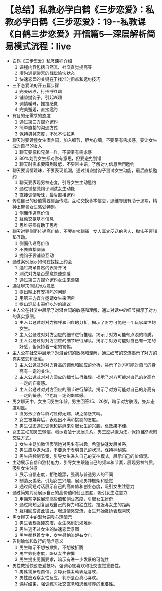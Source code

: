 # 【总结】私教必学白鹤《三步恋爱》：私教必学白鹤《三步恋爱》：19--私教课《白鹤三步恋爱》开悟篇5—深层解析简易模式流程：live

-   白鹤《三步恋爱》私教课程介绍
    1.  课程内容包括自然流、社交直觉提高等
    2.  潜沟通是聊天的轻松愉快状态
    3.  快速恋爱的关键在于找准时间点和邀约技巧
-   三不恋爱法的开五篇步骤
    1.  完美破冰，打招呼互动
    2.  铺垫抛钩子，引起兴趣
    3.  调情暧昧，推拉感觉
    4.  完美邂逅，直接邀约
-   有目的无需求的态度
    1.  通过第三方媒介邀约
    2.  简单直接的沟通方式
    3.  保持男神态度，不怂不怕拉黑
-   聊天时要读懂女生潜台词，加入细节，胆大心细，不要带有需求感，要让女生成为自己的女人
    1.  聊天要像和兄弟一样，不要带有需求感
    2.  80%划到女生都对你有意思，但要避免划错
    3.  聊天时需求要降到最低，不要带主语，了解对方信息后再邀约
-   聊天要调情暧昧，不要表现饥渴，通过铺垫抛钩子测试女生动能，最后直接邀约
    1.  聊天要表现男神态度，引导女生主动邀约
    2.  通过铺垫抛钩子测试女生动能
    3.  直接调情暧昧，最后直接邀约
-   传递自己的价值需要侧面传递，互动交换基本信息，思维导图有助于思考，精神上带领女生感受特别。
    1.  侧面传递高价值
    2.  互动交换基本信息
    3.  思维导图有助于思考
-   聊天时要侧面传递高价值，不要直接聊骚，女人喜欢反话的男人，抛钩子要铺垫互动。
    1.  侧面传递高价值
    2.  不要直接聊骚
    3.  抛钩子要铺垫互动
-   通过案例展示如何在探探上约会
    1.  通过简单自然的表情开场
    2.  测试对方是否愿意快速恋爱
    3.  通过第三方媒介邀约女生来酒店
-   通过聊天测试对方意愿
    1.  提出晚上有安排吗的问题
    2.  用第三方媒介邀请女生来酒店
    3.  提出逛超市买好吃的的建议
-   主人公在社交中展示了对潜台词的敏感和理解，通过对话中的细节揭示了对方的真实意图。
    1.  主人公通过对对方称呼和回应的分析，揭示了对方可能是一个玩家属性的女生。
    2.  主人公通过对对方回应的细节进行推理，揭示了对方可能有点浪的特质。
    3.  主人公通过对对方回应的细节进行解读，揭示了对方可能对自己有一定的好感，但保持着一定的警惕。
-   主人公在社交中展示了对潜台词的敏感和理解，通过细节的交流揭示了对方的真实感受和态度。
    1.  主人公通过对对方身高的调侃和回应的分析，揭示了对方可能对自己的身高有一定的关注。
    2.  主人公通过对对方回应的细节进行推理，揭示了对方可能对自己的身高有一定的自豪感。
    3.  主人公通过对对方回应的细节进行解读，揭示了对方可能对自己的身高有一定的敏感，但也有一定的幽默感。
-   男女聊天中，女生问男生年龄，男生回答25、26岁，暗示对方肤浅，嫌弃态度明显。
    1.  直男孩回答年龄时显得无趣，缺乏情感共鸣。
    2.  女生被嫌弃后，表现出不满和挑剔的态度。
    3.  男生试图通过调侃和挑衅来引起女生的兴趣，但效果不佳。
-   女生主动加男生微信，暗示着急于发展关系，男生应以退为进，保持自然流的交往方式。
    1.  女生主动加微信表明她对男生有兴趣，希望快速发展关系。
    2.  男生应以退为进，不要急于表明自己的状况，保持神秘感。
    3.  男生应控制节奏，引导女生进入自己的交往模式，展示自己的价值观。
-   主动展示自信和独特魅力，引导女生跟随自己的频率和节奏，展现男神气质，吸引女生注意
    1.  展示自信态度，拒绝跪舔，强调与普通男人的不同
    2.  制造反差感，引起女生兴趣，展现男神框架和感觉
    3.  通过简短对话展示自己的高价值和创业态度，吸引女生注意力
-   通过简短对话展示自己的高价值和创业态度，吸引女生注意力
    1.  用简短字数展现高价值和创业态度，引起女生好奇
    2.  通过简短回复展现自己的努力和独立性，拉近与女生的距离
    3.  互相回应彼此彼此，增进情感交流，女生开始撒娇表现喜欢
-   男女聊天中的潜台词和心理暗示
    1.  男生表现强硬态度，女生感到饥渴难耐
    2.  男生逃不过女生的快速恋爱意图
    3.  男生想黏着女生，女生最怕流氓有文化
-   告别瑜伽和改行的隐含意义
    1.  男生暗示不想被欺负，不想被折腾
    2.  男生软化态度，听从女生安排
    3.  男生提出见面要求，暗示有进一步发展的可能性
-   男性教授快速恋爱技巧，强调心底喜欢和社交直觉重要性。
    1.  男性需展现自信，引导女性主动表达喜欢。
    2.  男性应观察女性反应，判断是否真心喜欢。
    3.  课程结束，强调练习社交直觉和思维培养的重要性。